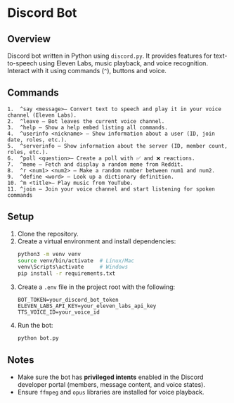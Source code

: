 # Discord Bot

## Overview

Discord bot written in Python using `discord.py`. It provides features for text-to-speech using Eleven Labs, music playback, and voice recognition. Interact with it using commands (`^`), buttons and voice.

## Commands

	1.	^say <message>– Convert text to speech and play it in your voice channel (Eleven Labs).
	2.	^leave – Bot leaves the current voice channel.
	3.	^help – Show a help embed listing all commands.
	4.	^userinfo <nickname> – Show information about a user (ID, join date, roles, etc.).
	5.	^serverinfo – Show information about the server (ID, member count, roles, etc.).
	6.	^poll <question>– Create a poll with ✅ and ❌ reactions.
	7.	^meme – Fetch and display a random meme from Reddit.
	8.	^r <num1> <num2> – Make a random number between num1 and num2.
	9.	^define <word> – Look up a dictionary definition.
	10. ^m <title>– Play music from YouTube.
	11. ^join – Join your voice channel and start listening for spoken commands

## Setup

1. Clone the repository.
2. Create a virtual environment and install dependencies:
   ```bash
   python3 -m venv venv
   source venv/bin/activate  # Linux/Mac
   venv\Scripts\activate     # Windows
   pip install -r requirements.txt
   ```
3. Create a `.env` file in the project root with the following:
   ```env
   BOT_TOKEN=your_discord_bot_token
   ELEVEN_LABS_API_KEY=your_eleven_labs_api_key
   TTS_VOICE_ID=your_voice_id
   ```
4. Run the bot:
   ```bash
   python bot.py
   ```

## Notes

- Make sure the bot has **privileged intents** enabled in the Discord developer portal (members, message content, and voice states).
- Ensure `ffmpeg` and `opus` libraries are installed for voice playback.
